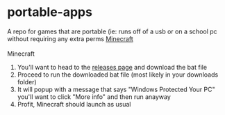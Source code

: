 # portable-apps
A repo for games that are portable (ie: runs off of a usb or on a school pc without requiring any extra perms
[Minecraft](#Minecraft) 
<br>
<br>
Minecraft
1. You'll want to head to the [releases page](https://github.com/portablemc/portablemc/releases/) and download the bat file
2. Proceed to run the downloaded bat file (most likely in your downloads folder)
3. It will popup with a message that says "Windows Protected Your PC" you'll want to click "More info" and then run anayway
4. Profit, Minecraft should launch as usual
